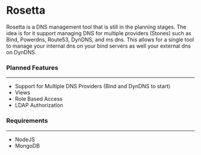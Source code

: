 Rosetta
=======

Rosetta is a DNS management tool that is still in the planning stages. The idea is for it support managing DNS for
multiple providers (Stones) such as Bind, Powerdns, Route53, DynDNS, and ms dns.  This allows for a single tool to manage
your internal dns on your bind servers as well your external dns on DynDNS.

### Planned Features
----------------
* Support for Multiple DNS Providers (Bind and DynDNS to start)
* Views
* Role Based Access
* LDAP Authorization

### Requirements
------------
* NodeJS
* MongoDB
